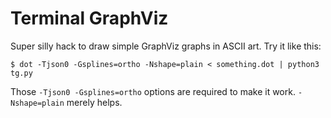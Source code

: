 Terminal GraphViz
=================

Super silly hack to draw simple GraphViz graphs in ASCII art. Try it like this:

    $ dot -Tjson0 -Gsplines=ortho -Nshape=plain < something.dot | python3 tg.py

Those `-Tjson0 -Gsplines=ortho` options are required to make it work. `-Nshape=plain` merely helps.
